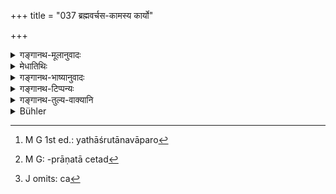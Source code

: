 +++
title = "037 ब्रह्मवर्चस-कामस्य कार्यो"

+++

<details><summary>गङ्गानथ-मूलानुवादः</summary>

For the Brāhmaṇa desirous of Brahmic glory, it should be done in the fifth year; for the ‘King’ desirous of power, in the sixth; and for the Vaiśya desirous of business, in the eighth.—(37)
</details>

<details><summary>मेधातिथिः</summary>

पितृधर्मेणापत्यं व्यादिशति "ब्रह्मवर्चसी मे पुत्रः स्यात्" इति पितृकामनया पुत्रो व्यपदिष्टस् तत्कामस्येति । पुत्रस्य बालत्वान् नैवंविधा कामना संभवति ।

- <u>ननु</u> चैवम् अन्यकृतात् कर्मण अन्यस्य फले ऽभ्युपगम्यमाने ऽकृताभ्यागमदोषापत्तिः । अकाम्यमानं च फलं भवत्य् एतद् अप्य् उत्क्रान्तशब्दप्रमाणन्यायमर्यादयोच्यते । 

- <u>नैष दोषः</u> । स्येनवद् एतद् भविष्यति । श्येनम् अभिचरन् करोत्य् अभिचर्यमाणश् च म्रियते । अथोच्यते कामिन एवैतत् फलम् । शत्रुमरणं हि यजमानः कामयते । तद् एव प्राप्नोतीति नाकर्तृगामिता फलस्य । अत्रापि विशिष्टपुत्रवत्तालक्षणम् उपनेतुर् एव फलम् । यथा पुत्रस्यारोग्येण पितुः प्रीतिः, एवं ब्रह्मवर्चसेनाप्य् अतो ऽधिकृतस्य कर्तुश् च तत्फलम् अन्वयानुसारी हि शास्त्रार्थावसायः । इह च पुत्रस्य फलकामेनैवं कर्तव्यम् इत्य् अन्वयः प्रतीयते । न च यथाश्रुतान्वयत्यागे[^१६९] किंचन प्रमाणम् अस्ति । एतेन पितुर् और्धव्देहिकः पुत्रकृत उपकारो व्याख्यातः । तत्रापि हि पुत्रः कर्ता पितृतृप्तिश् च फलम् । तथा च लिङ्गं "अत्मा वै पुत्रनामासि" (पार्ग् १.१६.१८) इति । पित्रैव हि तावच् छ्राद्धम् आत्मसंप्रदानकं वस्तुतः कृतम् एव येनापत्योत्पादनम् एवमर्थम् एव कृतम् । यथा सर्वस्वारे मृतस्यार्भकावमानात् ये पराञ्चः पदार्थास् तेष्व् अपि यजमानस्यैव कर्तृत्वम् । "ब्राह्मणाह् संस्थापयत यज्ञम्" इत् प्रैषेण, दक्षिणाभिर् वरणेन वा प्रयोगसमाप्ताव् ऋत्विजां विनियोक्तृत्वात्, एवम् इहापि तादर्थ्येन पुत्रस्योत्पादनात्, यच् छ्राद्धादिकं पित्रर्थं क्रियते पित्रैव तत्कृतं भवति । अध्ययनविज्ञानसंपन्नं **ब्रह्मवर्चसम्** ।


[^१६९]:
     M G 1st ed.: yathāśrutānavāparo

- **बलं** सामर्थ्यम् आभ्यन्तरं ब्राह्मं च । उत्साहशक्तिर् महाप्राणता चेत्य् एतद्[^१७०] आभ्यन्तरम्, बाह्यं च हस्त्यश्वरथपदातिकोशसंपत् । तद् उक्तम्- "स्वाङ्गाभ्युच्चयं सांयौगिकानां चार्थानाम्" (निर् १.२) इति । 


[^१७०]:
     M G: -prāṇatā cetad

- **ईहा** चेष्टा । बहुना धनेन कृषिवाणिज्यादिव्यवहारः । 

- सर्वत्र गर्भादिसंख्या च[^१७१] वर्षाणाम्, **गर्भाद्** इति ह्य् अनुवर्तते ॥ २.३७ ॥


[^१७१]:
     J omits: ca
</details>

<details><summary>गङ्गानथ-भाष्यानुवादः</summary>

What belongs to the father is here attributed to the child; the desire—‘May my sou attain Brahmic glory!’—resides in the father; and this desire being attributed to the child, the latter is spoken of as ‘desirous of Brahmic glory.’ The child itself is too youug to have the said desire.

“In that case the action done by one person would have its result accruing to a totally different person; and this would involve the absurdity of a man acquiring what he has not earned. And the assertion that the result accrues to the child without his desiring it is one that is contrary to all reason and scriptural authority.”

There is no force in the objection. The case in question is analogous to that of the *Śyena* sacrifice: the *Śyena* is performed by a man seekiug to encompass death, and this death falls upon the person against whom the performance is aimed (and not on the performer himself). It might be argued that—“in this case the result actually accrues to the person seekiug for it; it is the sacrificer who desires the death of his enemy; and it is he who obtains this result; so that the result of the act does not accrue to a person that did not perform it.”—But in the present case also, the result, in the shape of ‘having a child with the particular qualification,’ accrues to the performer of the Initiation (the father); just as the good health of the child brings pleasure to the father, so also the Brahmic glory of the son would be a source of pleasure to the father; so that the result here also would accrue to the performer, who had sought for it. Further, it is only from the construction of the actual words used that we can ascertain the meaning of the scriptural texts; and in the present context, the only construction found possible is that the father should perform the ceremony with the desire of a certain result to accrue to his son; and there are no grounds for abandoning this natural construction of the words.

This same explanation applies also to the case of the benefits of the after-death rites accruing to the father (even though performed by the son); as in that case also the performer is the son, and the result is the satisfaction of the father. Further, we have the text—‘Thou art my very self called the. *non*’—which shows that when the after-death rites are performed by the *son*, it is the father himself (iṇ the shape of the son) that makes the offerings to himself; specially as it was with a view to this alone that the father begot the son.

Then again, in the *Sarvasvāra* sacrifice (which is performed by one who wishes to bring about his own death and translation to heaven),—even after the sacrificer himself has died, the subsequent details have got to he performed: and in this performance also the same sacrificer is regarded as the ‘performer,’ in view of the direction that he has given fo the Brāhmaṇas—‘O brāhmaṇas, please complete this sacrifice,’—as also of the sacrificial gifts and appointments made by him; by virtue of which the said sacrificer is regarded as the actual instigator or employer of the officiating priests. In the same manner, in the case in question also, in as much as the son was begotten for the purpose of performing the funeral rites, these rites, though performed (by the son) for the sake of the father, are regarded as performed by the father himself.
</details>

<details><summary>गङ्गानथ-टिप्पन्यः</summary>

Medhātithi (p. 90, 1. 15)—‘*Sarvasvāre*’—See Mīmāṃsā Sūtra 10.2.56-57.
At the Sarvasvāra sacrifice the sacrificer recites the Ārbhaya hymn just
before he enters the fire for self-immolation,

This verse is quoted in *Aparārka* (p. 27) as laying down the time for
the performance of the Upanayaṇa with special ends in view.

It is quoted in *Parāśaramādhava* (Ācāra, p. 446), which quotes
Āpastamba as connecting The seventh year with ‘Brāhmic glory,’ the
eighth with ‘longevity,’ the ninth with ‘splendour,’ the tenth with
‘food’, the eleventh with ‘efficiency of organs,’ and the twelfth with
‘cattle’.

*Madanapārijāta* (p. 17) quotes it mentioning the said assertions.

It is quoted in *Hemādri* (Pariśeṣa, p. 748);—in *Saṃskāramayūkha* (p.
12), as mentioning special results to be achieved;—in *Nṛsiṃhaprasāda*
(Saṃskāra, p. 41 b); and in *Smṛticandrikā* (Saṃskāra, p. 68).

*Vīramitrodaya* (Saṃskāra, p. 345) quotes it as describing the *Kāmya*
options.

*Nirṇayasindhu* (p. 184) quotes it without comment.
</details>

<details><summary>गङ्गानथ-तुल्य-वाक्यानि</summary>

*Gautama-Dharmasūtra*, 1.7-8.—‘When special results are desired, during
the ninth or the fifth year.’

*Āpastamba-Dharmasūtra*, 1.21-26.—‘During the seventh year, if Brāhmic
glory is desired for the boy; during the eighth year, if longevity is
desired; during the ninth year, if brilliance is desired; during the
tenth year, if possession of much food is desired; during the eleventh
year, if efficiency of sense-organs is desired; during the twelfth year,
if possession of cattle is desired.’

*Uśanas* (Vīramitrodaya-Saṃskāra, p. 315).—‘The Upanayana of the
Brāhmaṇa should be done during the fifth year from birth, of the
Kṣatriya during the sixth, and of the Vaiśya during the seventh year,—if
strength is desired.’

*Vaśiṣṭha* (Vīra-Saṃskara, p. 345).—‘For the Brāhmaṇa if Brāhmic glory
is desired, his Upanayana should be performed during the eighth year
(either from conception or from birth); if food is desired, during the
ninth year; if intelligence is desired, during the tenth year: if
possession of jewels is desired, during the eleventh year; if bodily
stoutness is desired, during the twelfth year.’

*Aṅgiras* (Do., p. 346).—‘For the Kṣatriya desiring prosperity or
strength, it should be performed during the sixth or the twelfth year,
respectively; for the Vaiśya desiring success in agriculture or
longevity, it should be performed during the eighth or fourth year,
respectively.’

*Baudhāyana* (Do., p. 346).—‘During the seventh year, if Brāhmic glory
is desired; during the eighth, if longevity is desired; during the
ninth, if brilliance is desired; during the tenth, if food is desired;
during the eleventh, if efficient sense-organs are desired; during the
twelfth, if cattle is desired; during the thirteenth, if intelligence is
desired; during the fourteenth, if stoutness is desired; during the
fifteenth, if the birth of a brother’s son is desired; and during the
sixteenth, if all desirable things are desired.’
</details>

<details><summary>Bühler</summary>

037	(The initiation) of a Brahmana who desires proficiency in sacred learning should take place in the fifth (year after conception), (that) of a Kshatriya who wishes to become powerful in the sixth, (and that) of a Vaisya who longs for (success in his) business in the eighth.
</details>
